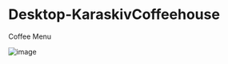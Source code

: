 # Desktop-KaraskivCoffeehouse
Coffee Menu

![image](https://user-images.githubusercontent.com/82354360/118852447-ffee2a80-b8fc-11eb-8988-5fe79edf0560.png)

